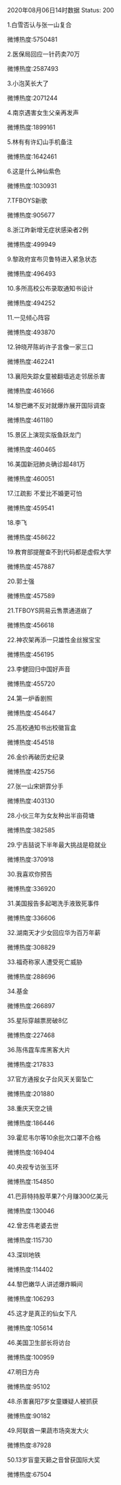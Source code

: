 2020年08月06日14时数据
Status: 200

1.白雪否认与张一山复合

微博热度:5750481

2.医保局回应一针药卖70万

微博热度:2587493

3.小泡芙长大了

微博热度:2071244

4.南京遇害女生父亲再发声

微博热度:1899161

5.林有有许幻山手机备注

微博热度:1642461

6.这是什么神仙紫色

微博热度:1030931

7.TFBOYS新歌

微博热度:905677

8.浙江昨新增无症状感染者2例

微博热度:499949

9.黎政府宣布贝鲁特进入紧急状态

微博热度:496493

10.多所高校公布录取通知书设计

微博热度:494252

11.一见倾心阵容

微博热度:493870

12.钟晓芹陈屿许子言像一家三口

微博热度:462241

13.襄阳失踪女童被翻墙逃走邻居杀害

微博热度:461666

14.黎巴嫩不反对就爆炸展开国际调查

微博热度:461180

15.景区上演现实版鱼跃龙门

微博热度:460465

16.美国新冠肺炎确诊超481万

微博热度:460051

17.江疏影 不爱比不婚更可怕

微博热度:459541

18.李飞

微博热度:458622

19.教育部提醒查不到代码都是虚假大学

微博热度:457887

20.郭士强

微博热度:457589

21.TFBOYS网易云售票通道崩了

微博热度:456618

22.神农架再添一只雄性金丝猴宝宝

微博热度:456195

23.李健回归中国好声音

微博热度:455720

24.第一炉香剧照

微博热度:454647

25.高校通知书出校徽盲盒

微博热度:454518

26.金价再破历史纪录

微博热度:425756

27.张一山宋妍霏分手

微博热度:403130

28.小伙三年为女友种出半亩荷塘

微博热度:382585

29.宁吉喆说下半年最大挑战是稳就业

微博热度:370918

30.我喜欢你预告

微博热度:336920

31.美国报告多起喝洗手液致死事件

微博热度:336606

32.湖南天才少女回应华为百万年薪

微博热度:308829

33.福奇称家人遭受死亡威胁

微博热度:288696

34.基金

微博热度:266897

35.星际穿越票房破8亿

微博热度:227468

36.陈伟霆车库黑客大片

微博热度:217833

37.官方通报女子台风天关窗坠亡

微博热度:201880

38.重庆天空之镜

微博热度:186446

39.霍尼韦尔等10余批次口罩不合格

微博热度:169404

40.央视专访张玉环

微博热度:154850

41.巴菲特持股苹果7个月赚300亿美元

微博热度:130046

42.曾志伟老婆去世

微博热度:115730

43.深圳地铁

微博热度:114402

44.黎巴嫩华人讲述爆炸瞬间

微博热度:106293

45.这才是真正的仙女下凡

微博热度:105614

46.美国卫生部长将访台

微博热度:100959

47.明日方舟

微博热度:95102

48.杀害襄阳7岁女童嫌疑人被抓获

微博热度:90182

49.阿联酋一果蔬市场突发大火

微博热度:87928

50.13岁盲童天籁之音曾获国际大奖

微博热度:67504

